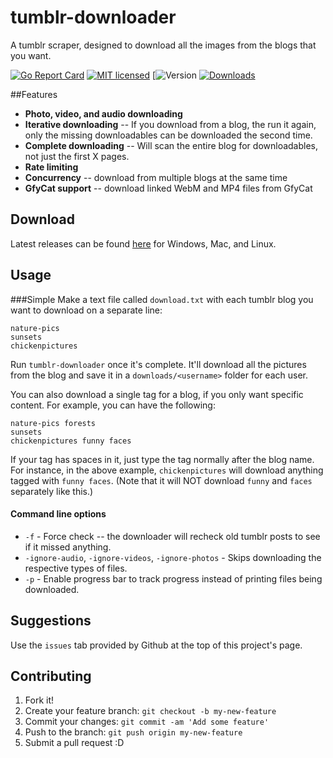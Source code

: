 # tumblr-downloader 

A tumblr scraper, designed to download all the images from the blogs that you want.

[![Go Report Card](https://goreportcard.com/badge/github.com/liru/tumblr-downloader)](https://goreportcard.com/report/github.com/liru/tumblr-downloader)
[![MIT licensed](https://img.shields.io/github/license/liru/tumblr-downloader.svg)](https://raw.githubusercontent.com/liru/tumblr-downloader/master/LICENSE)
[![Version](https://img.shields.io/github/release/liru/tumblr-downloader.svg)
[![Downloads](https://img.shields.io/github/downloads/liru/tumblr-downloader/total.svg)](https://github.com/liru/tumblr-downloader/releases)

##Features

* **Photo, video, and audio downloading**
* **Iterative downloading** -- If you download from a blog, the run it again, only the missing downloadables can be downloaded the second time.
* **Complete downloading** -- Will scan the entire blog for downloadables, not just the first X pages.
* **Rate limiting**
* **Concurrency** -- download from multiple blogs at the same time
* **GfyCat support** -- download linked WebM and MP4 files from GfyCat 

## Download

Latest releases can be found [here](https://github.com/Liru/tumblr-downloader/releases/latest) for Windows, Mac, and Linux.

## Usage
###Simple
Make a text file called `download.txt` with each tumblr blog you want to download on a separate line:
```
nature-pics
sunsets
chickenpictures
```

Run `tumblr-downloader` once it's complete.  It'll download all the pictures from the blog and save it in a `downloads/<username>` folder for each user.

You can also download a single tag for a blog, if you only want specific content. For example, you can have the following:
```
nature-pics forests
sunsets
chickenpictures funny faces
```

If your tag has spaces in it, just type the tag normally after the blog name. For instance, in the above example, `chickenpictures` will download anything tagged with `funny faces`. (Note that it will NOT download `funny` and `faces` separately like this.)

#### Command line options

* `-f` - Force check -- the downloader will recheck old tumblr posts to see if it missed anything.
* `-ignore-audio`, `-ignore-videos`, `-ignore-photos` - Skips downloading the respective types of files.
* `-p` - Enable progress bar to track progress instead of printing files being downloaded.

## Suggestions

Use the `issues` tab provided by Github at the top of this project's page.

## Contributing

1. Fork it!
2. Create your feature branch: `git checkout -b my-new-feature`
3. Commit your changes: `git commit -am 'Add some feature'`
4. Push to the branch: `git push origin my-new-feature`
5. Submit a pull request :D
